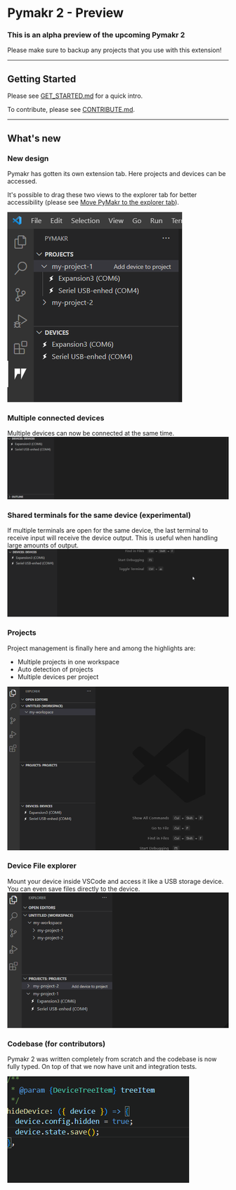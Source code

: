 # Pymakr 2 - Preview

### This is an alpha preview of the upcoming Pymakr 2

Please make sure to backup any projects that you use with this extension!

---

## Getting Started

Please see [GET_STARTED.md](./GET_STARTED.md) for a quick intro.

To contribute, please see [CONTRIBUTE.md](./CONTRIBUTE.md).

---

## What's new

### New design

Pymakr has gotten its own extension tab. Here projects and devices can be accessed.

It's possible to drag these two views to the explorer tab for better accessibility (please see [Move PyMakr to the explorer tab](./GET_STARTED.md#move-pymakr-to-the-explorer-tab)).

<img src="./media/readme/design.png">

### Multiple connected devices

Multiple devices can now be connected at the same time.
<img src="./media/readme/multiple-connections.gif">

### Shared terminals for the same device (experimental)

If multiple terminals are open for the same device, the last terminal to receive input will receive the device output. This is useful when handling large amounts of output.
<img src="./media/readme/shared-terminal.gif">

### Projects

Project management is finally here and among the highlights are:

- Multiple projects in one workspace
- Auto detection of projects
- Multiple devices per project

<img src="./media/readme/projects.gif">

### Device File explorer

Mount your device inside VSCode and access it like a USB storage device. You can even save files directly to the device.
<img src="./media/readme/device-file-explorer.gif">

### Codebase (for contributors)
Pymakr 2 was written completely from scratch and the codebase is now fully typed. On top of that we now have unit and integration tests.

<img src="./media/readme/typed.gif">
